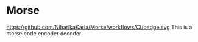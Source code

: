 # Morse

https://github.com/NiharikaKaria/Morse/workflows/CI/badge.svg
This is a morse code encoder decoder
